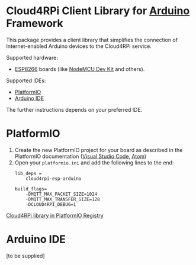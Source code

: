 Cloud4RPi Client Library for [Arduino](https://www.arduino.cc/) Framework
=========================================================================


This package provides a client library that simplifies the connection of Internet-enabled Arduino devices to the Cloud4RPi service.

Supported hardware:

* [ESP8266](https://en.wikipedia.org/wiki/ESP8266) boards (like [NodeMCU Dev Kit](http://www.nodemcu.com/index_en.html#fr_54747661d775ef1a3600009e) and others).

Supported IDEs:

* [PlatformIO](http://platformio.org/platformio-ide)
* [Arduino IDE](https://www.arduino.cc/en/main/software)

The further instructions depends on your preferred IDE.

# PlatformIO

1. Create the new PlatformIO project for your board as described in the PlatformIO documentation ([Visual Studio Code](http://docs.platformio.org/en/latest/ide/vscode.html#id3), [Atom](http://docs.platformio.org/en/latest/ide/atom.html#setting-up-the-project))
2. Open your `platformio.ini` and add the following lines to the end:
    ```
    lib_deps =
        cloud4rpi-esp-arduino

    build_flags=
        -DMQTT_MAX_PACKET_SIZE=1024
        -DMQTT_MAX_TRANSFER_SIZE=128
        -DCLOUD4RPI_DEBUG=1
    ```

[Cloud4RPi library in PlatformIO Registry](http://platformio.org/lib/show/2045/cloud4rpi-esp-arduino)

# Arduino IDE

[to be supplied]